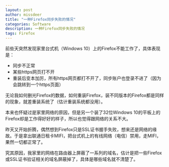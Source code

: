 ```yaml
---
layout: post
author: missdeer
title: "一种Firefox同步失败的情况"
categories: Software
description: 一种Firefox同步失败的情况
tags: Firefox
---
```


前些天突然发现家里台式机（Windows 10）上的Firefox不能工作了，具体表现是：

* 同步不正常
* 某些https网页打不开
* 重装后变本加厉，所有https网页都打不开了，同步账户也登录不进了（因为会跳转到一个https页面）

无论我如何删光Firefox的数据，如何重装Firefox，装不同版本的Firefox都是同样的现象，就差重装系统了（估计重装系统都没用）。

本来也怀疑过是家里网络的原因，但是另一个装了32位Windows 10的平板上的Firefox却是工作得好好的样子，所以也觉得跟网络的关系不大。

昨天又开始折腾，偶然想到Firefox只是SSL证书握手失败，想来还是网络的缘故。于是拿出联通日租卡MIFI，把台式机上的有线网络（电信）禁用，走MIFI，果然一切都正常了。

究其原因，我家里的网络在路由器上屏蔽了一系列的域名，估计是把一些Firefox或SSL证书验证相关的域名屏蔽掉了，具体是哪些域名就不清楚了。